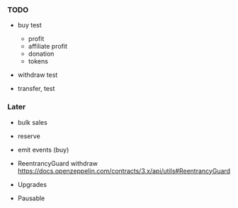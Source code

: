 ### TODO
- buy test
  - profit
  - affiliate profit
  - donation
  - tokens
- withdraw  test

- transfer, test
    
### Later

- bulk sales
- reserve

- emit events (buy)
- ReentrancyGuard withdraw
  https://docs.openzeppelin.com/contracts/3.x/api/utils#ReentrancyGuard
- Upgrades
- Pausable 
  
